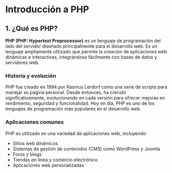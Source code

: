 # Introducción a PHP

## 1. ¿Qué es PHP?

**PHP (PHP: Hypertext Preprocessor)** es un lenguaje de programación del lado del servidor diseñado principalmente para el desarrollo web. Es un lenguaje ampliamente utilizado que permite la creación de aplicaciones web dinámicas e interactivas, integrándose fácilmente con bases de datos y servidores web.

### Historia y evolución

PHP fue creado en 1994 por Rasmus Lerdorf como una serie de scripts para manejar su página personal. Desde entonces, ha crecido significativamente, evolucionando en cada versión para ofrecer mejoras en rendimiento, seguridad y funcionalidad. Hoy en día, PHP es uno de los lenguajes de programación más populares en el desarrollo web.

### Aplicaciones comunes

PHP es utilizado en una variedad de aplicaciones web, incluyendo:

- Sitios web dinámicos
- Sistemas de gestión de contenidos (CMS) como WordPress y Joomla
- Foros y blogs
- Tiendas en línea y comercio electrónico
- Aplicaciones web personalizadas
